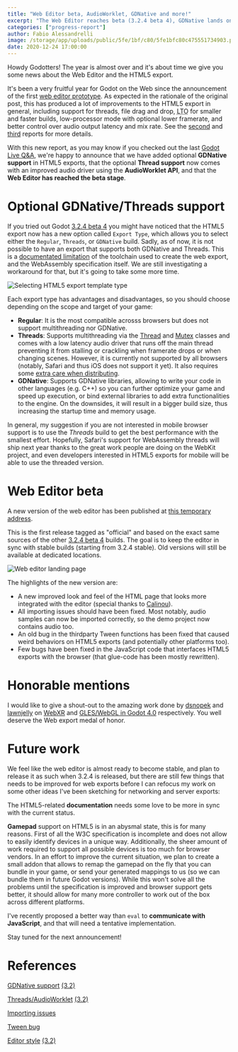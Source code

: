 ```yaml
---
title: "Web Editor beta, AudioWorklet, GDNative and more!"
excerpt: "The Web Editor reaches beta (3.2.4 beta 4), GDNative lands on the web, thread-enabled HTML5 builds now come with an improved audio driver using the AudioWorklet API."
categories: ["progress-report"]
author: Fabio Alessandrelli
image: /storage/app/uploads/public/5fe/1bf/c80/5fe1bfc80c475551734903.png
date: 2020-12-24 17:00:00
---
```


Howdy Godotters! The year is almost over and it's about time we give you some news about the Web Editor and the HTML5 export.

It's been a very fruitful year for Godot on the Web since the announcement of the first [web editor prototype](https://godotengine.org/article/godot-editor-running-web-browser).
As expected in the rationale of the original post, this has produced a lot of improvements to the HTML5 export in general, including support for threads, file drag and drop, <abbr title="Link-Time Optimization">LTO</abbr> for smaller and faster builds, low-processor mode with optional lower framerate, and better control over audio output latency and mix rate. See the [second](https://godotengine.org/article/godot-web-progress-report-2) and [third](https://godotengine.org/article/godot-web-progress-report-3) reports for more details.

With this new report, as you may know if you checked out the last [Godot Live Q&A](https://www.youtube.com/watch?v=zGmCbnE0UqA), we're happy to announce that we have added optional **GDNative support** in HTML5 exports, that the optional **Thread support** now comes with an improved audio driver using the **AudioWorklet API**, and that the **Web Editor has reached the beta stage**.

Optional GDNative/Threads support
=================================

If you tried out Godot [3.2.4 beta 4](https://godotengine.org/article/dev-snapshot-godot-3-2-4-beta-4) you might have noticed that the HTML5 export now has a new option called `Export Type`, which allows you to select either the `Regular`, `Threads`, or `GDNative` build.
Sadly, as of now, it is not possible to have an export that supports both GDNative and Threads. This is a [documentated limitation](https://github.com/emscripten-core/emscripten/wiki/Linking#pthreads-support) of the toolchain used to create the web export, and the WebAssembly specification itself. We are still investigating a workaround for that, but it's going to take some more time.

![Selecting HTML5 export template type](/storage/app/uploads/public/5fe/0b6/6f9/5fe0b66f9ef85260274295.png)

Each export type has advantages and disadvantages, so you should choose depending on the scope and target of your game:

- **Regular**: It is the most compatible acrosss browsers but does not support multithreading nor GDNative.
- **Threads**: Supports multithreading via the [Thread](https://docs.godotengine.org/en/stable/classes/class_thread.html) and [Mutex](https://docs.godotengine.org/en/stable/classes/class_mutex.html) classes and comes with a low latency audio driver that runs off the main thread preventing it from stalling or crackling when framerate drops or when changing scenes. However, it is currently not supported by all browsers (notably, Safari and thus iOS does not support it yet). It also requires some [extra care when distributing](https://developer.mozilla.org/en-US/docs/Web/JavaScript/Reference/Global_Objects/SharedArrayBuffer#Security_requirements).
- **GDNative**: Supports GDNative libraries, allowing to write your code in other languages (e.g. C++) so you can further optimize your game and speed up execution, or bind external libraries to add extra functionalities to the engine. On the downsides, it will result in a bigger build size, thus increasing the startup time and memory usage.

In general, my suggestion if you are not interested in mobile browser support is to use the *Threads* build to get the best performance with the smallest effort.
Hopefully, Safari's support for WebAssembly threads will ship next year thanks to the great work people are doing on the WebKit project, and even developers interested in HTML5 exports for mobile will be able to use the threaded version.

Web Editor beta
===============

A new version of the web editor has been published at [this temporary address](https://godotengine.org/editor/).

This is the first release tagged as "official" and based on the exact same sources of the other [3.2.4 beta 4](https://godotengine.org/article/dev-snapshot-godot-3-2-4-beta-4) builds. The goal is to keep the editor in sync with stable builds (starting from 3.2.4 stable). Old versions will still be available at dedicated locations.


![Web editor landing page](/storage/app/uploads/public/5fe/0b7/741/5fe0b77416fd2727783264.png)


The highlights of the new version are:

- A new improved look and feel of the HTML page that looks more integrated with the editor (special thanks to [Calinou](https://github.com/Calinou)).
- All importing issues should have been fixed. Most notably, audio samples can now be imported correctly, so the demo project now contains audio too.
- An old bug in the thirdparty Tween functions has been fixed that caused weird behaviors on HTML5 exports (and potentially other platforms too).
- Few bugs have been fixed in the JavaScript code that interfaces HTML5 exports with the browser (that glue-code has been mostly rewritten).


Honorable mentions
==================

I would like to give a shout-out to the amazing work done by [dsnopek](https://github.com/dsnopek) and [lawnjelly](https://github.com/lawnjelly) on [WebXR](https://github.com/godotengine/godot/pull/42397) and [GLES/WebGL in Godot 4.0](https://twitter.com/lawnjelly/status/1336767514227957761) respectively. You well deserve the Web export medal of honor.

Future work
===========

We feel like the web editor is almost ready to become stable, and plan to release it as such when 3.2.4 is released, but there are still few things that needs to be improved for web exports before I can refocus my work on some other ideas I've been sketching for networking and server exports:

The HTML5-related **documentation** needs some love to be more in sync with the current status.

**Gamepad** support on HTML5 is in an abysmal state, this is for many reasons. First of all the W3C specification is incomplete and does not allow to easily identify devices in a unique way. Additionally, the sheer amount of work required to support all possible devices is too much for browser vendors.
In an effort to improve the current situation, we plan to create a small addon that allows to remap the gamepad on the fly that you can bundle in your game, or send your generated mappings to us (so we can bundle them in future Godot versions). While this won't solve all the problems until the specification is improved and browser support gets better, it should allow for many more controller to work out of the box across different platforms.

I've recently proposed a better way than `eval` to **communicate with JavaScript**, and that will need a tentative implementation.

Stay tuned for the next announcement!

References
==========

[GDNative support](https://github.com/godotengine/godot/pull/44076) [(3.2)](https://github.com/godotengine/godot/pull/44170)

[Threads/AudioWorklet](https://github.com/godotengine/godot/pull/43443) [(3.2)](https://github.com/godotengine/godot/pull/43454)

[Importing issues](https://github.com/godotengine/godot/pull/44161)

[Tween bug](https://github.com/godotengine/godot/pull/44197)

[Editor style](https://github.com/godotengine/godot/pull/44221) [(3.2)](https://github.com/godotengine/godot/pull/44256)
